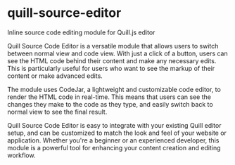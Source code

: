 # quill-source-editor
Inline source code editing module for Quill.js editor

Quill Source Code Editor is a versatile module that allows users to switch between normal view and code view. With just a click of a button, users can see the HTML code behind their content and make any necessary edits. This is particularly useful for users who want to see the markup of their content or make advanced edits.

The module uses CodeJar, a lightweight and customizable code editor, to render the HTML code in real-time. This means that users can see the changes they make to the code as they type, and easily switch back to normal view to see the final result.

Quill Source Code Editor is easy to integrate with your existing Quill editor setup, and can be customized to match the look and feel of your website or application. Whether you're a beginner or an experienced developer, this module is a powerful tool for enhancing your content creation and editing workflow.
